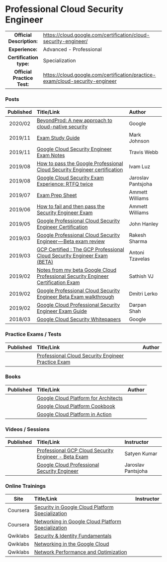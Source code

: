 # Professional Cloud Security Engineer

| | | |
| :---:         |     :---      |          :--- |
| **Official Description:** | https://cloud.google.com/certification/cloud-security-engineer/ | 
| **Experience:** | Advanced - Professional | 
| **Certification type:** | Specialization | 
| **Official Practice Test:** | https://cloud.google.com/certification/practice-exam/cloud-security-engineer | 

### Posts
| Published | Title/Link | Author |
| :---:         |     :---      |          :--- |
| 2020/02 | [BeyondProd: A new approach to cloud-native security](https://cloud.google.com/security/beyondprod/) | Google |
| 2019/11 | [Exam Study Guide](https://www.linkedin.com/pulse/google-cloud-professional-security-engineer-exam-study-mark-johnson/) | Mark Johnson |
| 2019/11 | [Google Cloud Security Engineer Exam Notes](https://medium.com/@tjwebb/google-cloud-security-engineer-exam-21f55d3dd5a7) | Travis Webb |
| 2019/08 | [How to pass the Google Professional Cloud Security Engineer certification](https://medium.com/ci-t/how-to-pass-the-google-professional-cloud-security-engineer-certification-74160bf4d205) | Ivam Luz |
| 2019/08 | [Google Cloud Security Exam Experience: RTFQ twice](https://medium.com/@jpantjsoha/google-cloud-security-exam-experience-8c4c973a86d6) | Jaroslav Pantsjoha |
| 2019/07 | [Exam Prep Sheet](https://www.linkedin.com/pulse/google-cloud-professional-security-exam-prep-sheet-ammett-williams/?published=t) | Ammett Williams |
| 2019/06 | [How to fail and then pass the Security Engineer Exam](https://www.linkedin.com/pulse/how-fail-pass-google-cloud-professional-security-exam-ammett-williams/) | Ammett Williams |
| 2019/05 | [Google Professional Cloud Security Engineer Certification](https://www.jhanley.com/google-professional-cloud-security-engineer-certification/) | John Hanley |
| 2019/03 | [Google Professional Cloud Security Engineer — Beta exam review](https://medium.com/@techie.rakesh/google-professional-cloud-security-engineer-beta-exam-review-e21445bc2979) | Rakesh Sharma |
| 2019/03 | [GCP Certified : The GCP Professional Cloud Security Engineer Exam (BETA)](https://antonitzavelas.com/2019/03/08/gcp-certified-the-gcp-professional-cloud-security-engineer-exam-beta/) | Antoni Tzavelas |
| 2019/02 | [Notes from my beta Google Cloud Professional Security Engineer Certification Exam](https://medium.com/@sathishvj/notes-from-my-beta-google-cloud-professional-security-engineer-certification-exam-bff02c93d757) | Sathish VJ |
| 2019/02 | [Google Professional Cloud Security Engineer Beta Exam walkthrough](http://deploy.live/blog/google-professional-cloud-security-engineer-beta-exam/) | Dmitri Lerko |
| 2019/02 | [Google Cloud Professional Security Engineer Exam Guide](https://www.linkedin.com/pulse/google-cloud-professional-security-engineer-exam-guide-darpan-shah/) | Darpan Shah |
| 2018/03 | [Google Cloud Security Whitepapers](https://services.google.com/fh/files/misc/security_whitepapers_march2018.pdf) | Google |

### Practice Exams / Tests
| Published | Title/Link | Author |
| :---:         |     :---      |          :--- |
| | [Professional Cloud Security Engineer Practice Exam](https://cloud.google.com/certification/practice-exam/cloud-security-engineer) | |

### Books
| Published | Title/Link | Author |
| :---:         |     :---      |          :--- |
| | [Google Cloud Platform for Architects](https://www.amazon.com/Google-Cloud-Platform-Architects-solutions/dp/1788834305/) | |
| | [Google Cloud Platform Cookbook](https://www.amazon.com/Google-Cloud-Platform-Cookbook-applications/dp/1788291999/) | |
| | [Google Cloud Platform in Action](https://www.amazon.com/Google-Cloud-Platform-Action-Geewax/dp/1617293520/) | |

### Videos / Sessions
| Published | Title/Link | Instructor |
| :---:         |     :---      |          :--- |
| | [Professional GCP Cloud Security Engineer - Beta Exam](https://www.youtube.com/playlist?list=PLAFY3hrExHFF4Df4TTXlvKCdiKIF7SZz2) | Satyen Kumar |
| | [Google Cloud Professional Security Engineer](https://www.youtube.com/playlist?list=PLxQzKf1gjjCPqkPeX0pJqI9lp2Ifyy1oW) | Jaroslav Pantsjoha |

### Online Trainings
| Site | Title/Link | Instructor |
| :---:         |     :---      |          :--- |
| Coursera | [Security in Google Cloud Platform Specialization](https://www.coursera.org/specializations/security-google-cloud-platform) | |
| Coursera | [Networking in Google Cloud Platform Specialization](https://www.coursera.org/specializations/networking-google-cloud-platform) | |
| Qwiklabs | [Security & Identity Fundamentals](https://google.qwiklabs.com/quests/40) | |
| Qwiklabs | [Networking in the Google Cloud](https://google.qwiklabs.com/quests/31) | |
| Qwiklabs | [Network Performance and Optimization](https://google.qwiklabs.com/quests/46) | |
